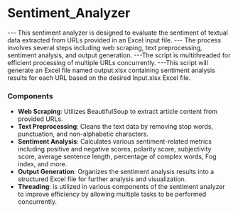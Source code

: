 # Sentiment_Analyzer

--- This sentiment analyzer is designed to evaluate the sentiment of textual data extracted from URLs provided in an Excel input file. 
--- The process involves several steps including web scraping, text preprocessing, sentiment analysis, and output generation.
---The script is multithreaded for efficient processing of multiple URLs concurrently.
---This script will generate an Excel file named output.xlsx containing sentiment analysis results for each URL based on the desired Input.xlsx Excel file.

### Components

- **Web Scraping**: Utilizes BeautifulSoup to extract article content from provided URLs.
- **Text Preprocessing**: Cleans the text data by removing stop words, punctuation, and non-alphabetic characters.
- **Sentiment Analysis**: Calculates various sentiment-related metrics including positive and negative scores, polarity score, subjectivity score, average sentence length, percentage of complex words, Fog index, and more.
- **Output Generation**: Organizes the sentiment analysis results into a structured Excel file for further analysis and visualization.
- **Threading**: is utilized in various components of the sentiment analyzer to improve efficiency by allowing multiple tasks to be performed concurrently.
